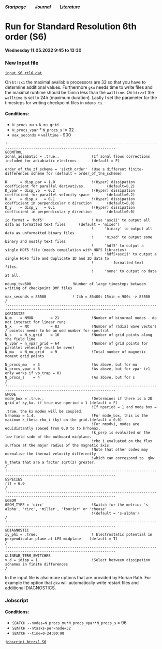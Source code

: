 ##### [Startpage](/README.md) &nbsp; &nbsp; &nbsp; &nbsp; [Journal](/journal/JOURNAL.md) &nbsp; &nbsp; &nbsp; &nbsp; [Literature](/README.md#litarture)
# Run for Standard Resolution 6th order (S6)

#### Wednesday 11.05.2022 9:45 to 13:30

### New Input file

[```input_S6_rtl6.dat```](../gkw/data/2022-05-11_S6_rtl6/input_S6_rtl6.dat)

On ```btrzx1``` the maximal available processors are 32 so that you have to determine additional values. Furthermore ```gkw``` needs time to write files and the maximal runtime should be 15min less than the ```walltime```. On ```btrzx1``` the ```walltime``` is set to 24h (maximum duration). Lastly I set the parameter for the timesteps for writing checkpoint files in ```ndump_ts```.

#### Conditions:
* ```N_procs_mu``` < ```N_mu_grid```
* ```N_procs_vpar``` * ```N_procs_s``` != 32
* ```max_seconds``` = ```walltime``` - 900


```
!------------------------------------------------------------------------------------------------------------------------
&CONTROL
zonal_adiabatic = .true.,               !If zonal flows corrections included for adiabiatic electrons       (default = F)

order_of_the_zf_scheme = 'sixth_order'  !Use a different finite-differences scheme for (default = order_of_the_scheme)

D      = disp_par = 1.0                 !(Hyper) dissipation coefficient for parallel derivatives.          (default=0.2)
D_vpar = disp_vp  = 0.2                 !(Hyper) dissipation coefficient for parallel velocity space        (default=0.2)
D_x    = disp_x   = 0.1                 !(Hyper) dissipation coefficient in perpendicular x direction       (default=0.0)
D_y    = disp_y   = 0.1                 !(Hyper) dissipation coefficient in perpendicular y direction       (default=0.0)
  
io_format = 'hdf5'                      ! Use 'ascii' to output all data as formatted text files      (default = 'mixed')
                                        !     'binary' to output all data as unformatted binary files
                                        !     'mixed' to output some binary and mostly text files
                                        !     'hdf5' to output a single HDF5 file (needs compilation with HDF5 libraries)
                                        !     'hdf5+ascii' to output a single HDF5 file and duplicate 1D and 2D data to
                                        !         formatted text files.
                                        !     'none' to output no data at all.

ndump_ts=500                   !Number of large timesteps between writing of checkpoint DMP files    

max_seconds = 85500            ! 24h = 86400s 15min = 900s -> 85500
/
!------------------------------------------------------------------------------------------------------------------------
&GRIDSIZE
N_m    = NMOD        = 21               !Number of binormal modes - do not interact for linear runs
N_x    = NX          = 83               !Number of radial wave vectors / points: needs to be an odd number for spectral
N_s    = N_s_grid    = 16               !Number of grid points along the field line
N_vpar = n_vpar_grid = 64               !Number of grid points for parallel velocity (must be even)
N_mu   = N_mu_grid   = 9                !Total number of magnetic moment grid points

N_procs_mu   = 3                        !As above, but for mu                                              
N_procs_vpar = 8                        !As above, but for vpar (>1 only works if vp_trap = 0)             
N_procs_s    = 4                        !As above, but for s
/
!------------------------------------------------------------------------------------------------------------------------
&MODE
mode_box = .true.,                      !Determines if there is a 2D grid of ky,kx. if true use nperiod = 1 (default = F)
                                        !If nperiod = 1 and mode box = .true. the kx modes will be coupled.
krhomax = 1.4,                          !For mode_box, this is the maximum k_theta rho_i (ky) on the grid.(default = 0.0)
                                        !For nmod>1, modes are equidistantly spaced from 0.0 to to krhomax.
                                        !k_perp is evaluated on the low field side of the outboard midplane.
                                        !rho_i evaluated on the flux surface at the major radius of the magnetic axis.
                                        !Note that other codes may normalise the thermal velocity differently
                                        !which can correspond to  gkw k_theta that are a factor sqrt(2) greater.
/
!------------------------------------------------------------------------------------------------------------------------
&SPECIES
rlt = 6.0
/
!------------------------------------------------------------------------------------------------------------------------
&GEOM
GEOM_TYPE = 'circ'                      !Switch for the metric: 's-alpha', 'circ', 'miller', 'fourier' or 'chease'   
                                        !(default = 's-alpha')
/
!------------------------------------------------------------------------------------------------------------------------
&DIAGNOSTIC
xy_phi = .true.                         ! Electrostatic potential in perpendicular plane at LFS midplane    (default = T)
/
!------------------------------------------------------------------------------------------------------------------------
&LINEAR_TERM_SWITCHES                   
v_d = idisp = 1                         !Select between dissipation schemes in finite differences 
/
```

In the input file is also more options that are provided by Florian Rath. For example the option that ```gkw``` will automatically write restart files and additional DIAGNOSTICS.

### Jobscript

#### Conditions:
* ```SBATCH --nodes=N_procs_mu*N_procs_vpar*N_procs_s``` = 96
* ```SBATCH --ntasks-per-node=32```
* ```SBATCH --time=0-24:00:00```

[```jobscript_btrzx1_S6```](../gkw/btrzx1/jobscript_btrzx1_S6)